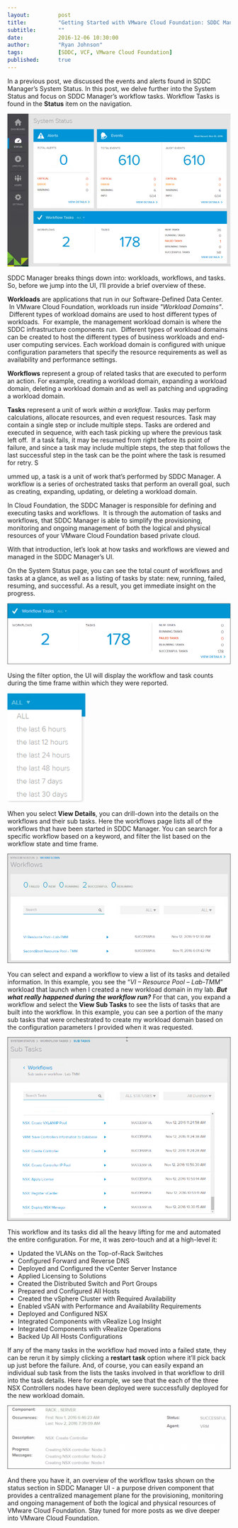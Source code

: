 ```yaml
---
layout:         post
title:          "Getting Started with VMware Cloud Foundation: SDDC Manager’s Workflow Tasks"
subtitle:       ""
date:           2016-12-06 10:30:00
author:         "Ryan Johnson"
tags:           [SDDC, VCF, VMware Cloud Foundation]
published:      true
---
```


In a previous post, we discussed the events and alerts found in SDDC Manager’s System Status. In this post, we delve further into the System Status and focus on SDDC Manager’s workflow tasks. Workflow Tasks is found in the **Status** item on the navigation.

![vcf-system-status](/images/post-vcf-system-status.png)

SDDC Manager breaks things down into: workloads, workflows, and tasks. So, before we jump into the UI, I’ll provide a brief overview of these.

**Workloads** are applications that run in our Software-Defined Data Center.  In VMware Cloud Foundation, workloads run inside _"Workload Domains"_.  Different types of workload domains are used to host different types of workloads.  For example, the management workload domain is where the SDDC infrastructure components run.  Different types of workload domains can be created to host the different types of business workloads and end-user computing services. Each workload domain is configured with unique configuration parameters that specify the resource requirements as well as availability and performance settings.

**Workflows** represent a group of related tasks that are executed to perform an action. For example, creating a workload domain, expanding a workload domain, deleting a workload domain and as well as patching and upgrading a workload domain.

**Tasks** represent a unit of work _within a workflow_. Tasks may perform calculations, allocate resources, and even request resources. Task may contain a single step or include multiple steps. Tasks are ordered and executed in sequence, with each task picking up where the previous task left off.  If a task fails, it may be resumed from right before its point of failure, and since a task may include multiple steps, the step that follows the last successful step in the task can be the point where the task is resumed for retry. S

ummed up, a task is a unit of work that’s performed by SDDC Manager. A workflow is a series of orchestrated tasks that perform an overall goal, such as creating, expanding, updating, or deleting a workload domain.

In Cloud Foundation, the SDDC Manager is responsible for defining and executing tasks and workflows.  It is through the automation of tasks and workflows, that SDDC Manager is able to simplify the provisioning, monitoring and ongoing management of both the logical and physical resources of your VMware Cloud Foundation based private cloud.

With that introduction, let’s look at how tasks and workflows are viewed and managed in the SDDC Manager’s UI. 

On the System Status page, you can see the total count of workflows and tasks at a glance, as well as a listing of tasks by state: new, running, failed, resuming, and successful. As a result, you get immediate insight on the progress.

![vcf-workflow-tasks](/images/post-vcf-workflow-tasks.png)

Using the filter option, the UI will display the workflow and task counts during the time frame within which they were reported.

![vcf-filter](/images/post-vcf-filter.png)

When you select **View Details**, you can drill-down into the details on the workflows and their sub tasks. Here the workflows page lists all of the workflows that have been started in SDDC Manager. You can search for a specific workflow based on a keyword, and filter the list based on the workflow state and time frame.

![vcf-workflows](/images/post-vcf-workflows.png)

You can select and expand a workflow to view a list of its tasks and detailed information. In this example, you see the “_VI – Resource Pool – Lab-TMM_” workload that launch when I created a new workload domain in my lab. _**But what really happened during the workflow run?**_ For that can, you expand a workflow and select the **View Sub Tasks** to see the lists of tasks that are built into the workflow. In this example, you can see a portion of the many sub tasks that were orchestrated to create my workload domain based on the configuration parameters I provided when it was requested.

![vcf-sub-tasks](/images/post-vcf-sub-tasks.png)

This workflow and its tasks did all the heavy lifting for me and automated the entire configuration. For me, it was zero-touch and at a high-level it:

*   Updated the VLANs on the Top-of-Rack Switches
*   Configured Forward and Reverse DNS
*   Deployed and Configured the vCenter Server Instance
*   Applied Licensing to Solutions
*   Created the Distributed Switch and Port Groups
*   Prepared and Configured All Hosts
*   Created the vSphere Cluster with Required Availability
*   Enabled vSAN with Performance and Availability Requirements
*   Deployed and Configured NSX
*   Integrated Components with vRealize Log Insight
*   Integrated Components with vRealize Operations
*   Backed Up All Hosts Configurations

If any of the many tasks in the workflow had moved into a failed state, they can be rerun it by simply clicking a **restart task** option where it’ll pick back up just before the failure. And, of course, you can easily expand an individual sub task from the lists the tasks involved in that workflow to drill into the task details. Here for example, we see that the each of the three NSX Controllers nodes have been deployed were successfully deployed for the new workload domain.

![vcf-sub-task-nsxc](/images/post-vcf-sub-task-nsxc.png)

And there you have it, an overview of the workflow tasks shown on the status section in SDDC Manager UI - a purpose driven component that provides a centralized management plane for the provisioning, monitoring and ongoing management of both the logical and physical resources of VMware Cloud Foundation. Stay tuned for more posts as we dive deeper into VMware Cloud Foundation.
